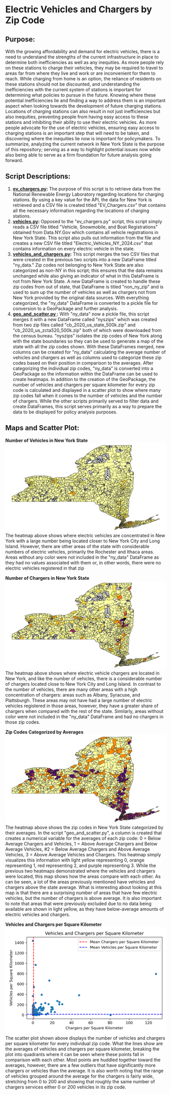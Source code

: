 # Electric Vehicles and Chargers by Zip Code

## Purpose:
With the growing affordability and demand for electric vehicles, there is a need to understand the strengths of the current infrastructure in place to determine both inefficiencies as well as any inequities. As more people rely on these stations to charge their vehicles, they may be required to travel to areas far from where they live and work or are inconvenient for them to reach. While charging from home is an option, the reliance of residents on these stations should not be discounted, and understanding the inefficiencies with the current system of stations is important for determining what policies to pursue in the future. Knowing where these potential inefficiencies lie and finding a way to address them is an important aspect when looking towards the development of future charging stations. Locations of charging stations can also result in not just inefficiencies but also inequities, preventing people from having easy access to these stations and inhibiting their ability to use their electric vehicles. As more people advocate for the use of electric vehicles, ensuring easy access to charging stations is an important step that will need to be taken, and discovering where the inequities lie now is important for policymakers. To summarize, analyzing the current network in New York State is the purpose of this repository; serving as a way to highlight potential issues now while also being able to serve as a firm foundation for future analysis going forward. 

## Script Descriptions:

1. **[ev_chargers.py](ev_chargers.py):** The purpose of this script is to retrieve data from the National Renewable Energy Laboratory regarding locations for charging stations. By using a key value for the API, the data for New York is retrieved and a CSV file is created titled "EV_Chargers.csv" that contains all the necessary information regarding the locations of charging stations. 
2. **[vehicles.py](vehicles.py):** Opposed to the "ev_chargers.py" script, this script simply reads a CSV file titled "Vehicle, Snowmobile, and Boat Registrations" obtained from Data.NY.Gov which contains all vehicle registrations in New York State. This script also pulls out information from the file and creates a new CSV file titled "Electric_Vehicles_NY_2024.csv" that contains information on every electric vehicle in the state.  
3. **[vehicles_and_chargers.py](vehicles_and_chargers.py):** This script merges the two CSV files that were created in the previous two scripts into a new DataFrame titled "ny_data." Zip codes not belonging to New York State are also categorized as non-NY in this script; this ensures that the data remains unchanged while also giving an indicator of what in this DataFrame is not from New York State. A new DataFrame is created to handle these zip codes from out of state, that DataFrame is titled "non_ny_zip" and is used to sum up the number of vehicles as well as chargers not from New York provided by the original data sources. With everything categorized, the "ny_data" DataFrame is converted to a pickle file for conversion to a GeoPackage and further analysis.
4. **[geo_and_scatter.py ](geo_and_scatter.py):** With "ny_data" now a pickle file, this script merges it with a new DataFrame called "nyszips" which was created from two zip files called "cb_2020_us_state_500k.zip" and "cb_2020_us_zcta520_500k.zip" both of which were downloaded from the census bureau. "nyszips" isolates the zip codes of New York along with the state boundaries so they can be used to generate a map of the state with all the zip codes shown. With these DataFrames merged, new columns can be created for "ny_data" calculating the average number of vehicles and chargers as well as columns used to categorize these zip codes based on their position in comparison to the averages. After categorizing the individual zip codes, "ny_data" is converted into a GeoPackage so the information within the DataFrame can be used to create heatmaps. In addition to the creation of the GeoPackage, the number of vehicles and chargers per square kilometer for every zip code is calculated and displayed in a scatter plot to show where many zip codes fall when it comes to the number of vehicles and the number of chargers. While the other scripts primarily served to filter data and create DataFrames, this script serves primarily as a way to prepare the data to be displayed for policy analysis purposes. 

## Maps and Scatter Plot: 
**Number of Vehicles in New York State**
![num_vehicles](num_vehicles.png)
The heatmap above shows where electric vehicles are concentrated in New York with a large number being located closer to New York City and Long Island. However, there are other areas of the state with considerable numbers of electric vehicles, primarily the Rochester and Ithaca areas. Areas without any color were not included in the "ny_data" DataFrame as they had no values associated with them or, in other words, there were no electric vehicles registered in that zip  

**Number of Chargers in New York State**
![num_chargers](num_chargers.png)
The heatmap above shows where electric vehicle chargers are located in New York, and like the number of vehicles, there is a considerable number of chargers located close to New York City and Long Island. In contrast to the number of vehicles, there are many other areas with a high concentration of chargers: areas such as Albany, Syracuse, and Plattsburgh. These areas may not have had a large number of electric vehicles registered in those areas, however, they have a greater share of chargers when compared with the rest of the state. Similarly, areas without color were not included in the "ny_data" DataFrame and had no chargers in those zip codes. 

**Zip Codes Categorized by Averages**
![averages_categorized](averages_categorized.png)
The heatmap above shows the zip codes in New York State categorized by their averages. In the script "geo_and_scatter.py", a column is created that creates a numerical variable for the averages of each zip code: 0 = Below Average Chargers and Vehicles, 1 = Above Average Chargers and Below Average Vehicles, #2 = Below Average Chargers and Above Average Vehicles, 3 = Above Average Vehicles and Chargers. This heatmap simply visualizes this information with light yellow representing 0, orange representing 1, red representing 2, and purple representing 3. While the previous two heatmaps demonstrated where the vehicles and chargers were located, this map shows how the areas compare with each other. As can be seen, a lot of the areas previously mentioned have vehicles and chargers above the state average. What is interesting about looking at this map is that there are a surprising number of areas that have few electric vehicles, but the number of chargers is above average. It is also important to note that areas that were previously excluded due to no data being available are shown in light yellow, as they have below-average amounts of electric vehicles and chargers.

**Vehicles and Chargers per Square Kilometer**
![Vehicles_and_Chargers_per_Square_Kilometer](Vehicles_and_Chargers_per_Square_Kilometer.png)
The scatter plot shown above displays the number of vehicles and chargers per square kilometer for every individual zip code. What the lines show are the averages of vehicles and chargers per square kilometer, breaking the plot into quadrants where it can be seen where these points fall in comparison with each other. Most points are huddled together toward the averages, however, there are a few outliers that have significantly more chargers or vehicles than the average. It is also worth noting that the range of vehicles grouped around the average for the chargers is fairly wide, stretching from 0 to 200 and showing that roughly the same number of chargers services either 0 or 200 vehicles in its zip code. 
